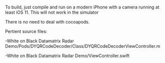 To build, just compile and run on a modern iPhone with a camera running at least
iOS 11. This will not work in the simulator

There is no need to deal with cocoapods. 

Pertient source files: 

-White on Black Datamatrix Radar Demo/Pods/DYQRCodeDecoder/Class/DYQRCodeDecoderViewController.m

-White on Black Datamatrix Radar Demo/ViewController.swift
